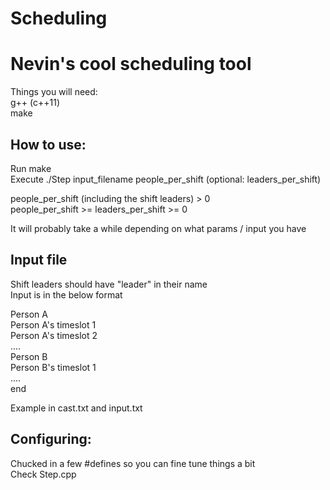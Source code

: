 # Scheduling

<h1> Nevin's cool scheduling tool </h1>

Things you will need:  
g++ (c++11)  
make  

<h2> How to use: </h2>

Run make  
Execute ./Step input_filename people_per_shift (optional: leaders_per_shift)  
  
people_per_shift (including the shift leaders) > 0  
people_per_shift >= leaders_per_shift >= 0  

It will probably take a while depending on what params / input you have  

<h2> Input file </h2>  

Shift leaders should have "leader" in their name  
Input is in the below format  

Person A  
Person A's timeslot 1  
Person A's timeslot 2  
....  
Person B  
Person B's timeslot 1  
....  
end  
  
Example in cast.txt and input.txt  
  
<h2> Configuring: </h2>

Chucked in a few #defines so you can fine tune things a bit  
Check Step.cpp  
